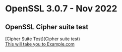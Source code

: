 # OpenSSL 3.0.7 - Nov 2022
## OpenSSL Cipher suite test
[Cipher Suite Test](Cipher suite test)  
[This will take you to Example.com](http://www.example.com)
